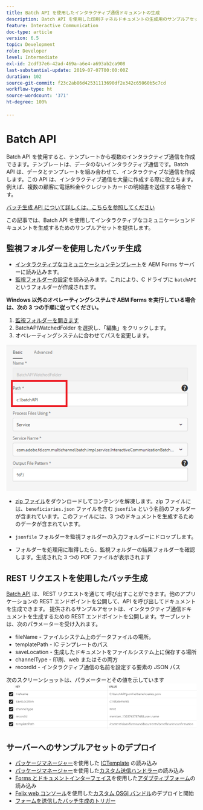 ```yaml
---
title: Batch API を使用したインタラクティブ通信ドキュメントの生成
description: Batch API を使用した印刷チャネルドキュメントの生成用のサンプルアセット
feature: Interactive Communication
doc-type: article
version: 6.5
topic: Development
role: Developer
level: Intermediate
exl-id: 2cdf37e6-42ad-469a-a6e4-a693ab2ca908
last-substantial-update: 2019-07-07T00:00:00Z
duration: 102
source-git-commit: f23c2ab86d42531113690df2e342c65060b5c7cd
workflow-type: ht
source-wordcount: '371'
ht-degree: 100%

---
```


# Batch API

Batch API を使用すると、テンプレートから複数のインタラクティブ通信を作成できます。テンプレートは、データのないインタラクティブ通信です。Batch API は、データとテンプレートを組み合わせて、インタラクティブな通信を作成します。この API は、インタラクティブ通信を大量に作成する際に役立ちます。例えば、複数の顧客に電話料金やクレジットカードの明細書を送信する場合です。

[バッチ生成 API について詳しくは、こちらを参照してください](https://experienceleague.adobe.com/docs/experience-manager-65/forms/interactive-communications/generate-multiple-interactive-communication-using-batch-api.html?lang=ja)

この記事では、Batch API を使用してインタラクティブなコミュニケーションドキュメントを生成するためのサンプルアセットを提供します。

## 監視フォルダーを使用したバッチ生成

* [インタラクティブなコミュニケーションテンプレート](assets/Beneficiaries-confirmation.zip)を AEM Forms サーバーに読み込みます。
* [監視フォルダーの設定](assets/batch-generation-api.zip)を読み込みます。これにより、C ドライブに `batchAPI` というフォルダーが作成されます。

**Windows 以外のオペレーティングシステムで AEM Forms を実行している場合は、次の 3 つの手順に従ってください。**

1. [監視フォルダーを開きます](http://localhost:4502/libs/fd/core/WatchfolderUI/content/UI.html)
2. BatchAPIWatchedFolder を選択し、「編集」をクリックします。
3. オペレーティングシステムに合わせてパスを変更します。

![パス](assets/watched-folder-batch-api-basic.PNG)

* [zip ファイル](assets/jsonfile.zip)をダウンロードしてコンテンツを解凍します。zip ファイルには、`beneficiaries.json` ファイルを含む `jsonfile` という名前のフォルダーが含まれています。このファイルには、3 つのドキュメントを生成するためのデータが含まれています。

* `jsonfile` フォルダーを監視フォルダーの入力フォルダーにドロップします。
* フォルダーを処理用に取得したら、監視フォルダーの結果フォルダーを確認します。生成された 3 つの PDF ファイルが表示されます

## REST リクエストを使用したバッチ生成

[Batch API](https://helpx.adobe.com/jp/experience-manager/6-5/forms/javadocs/index.html) は、REST リクエストを通じて 呼び出すことができます。他のアプリケーションの REST エンドポイントを公開して、API を呼び出してドキュメントを生成できます。
提供されるサンプルアセットは、インタラクティブ通信ドキュメントを生成するための REST エンドポイントを公開します。サーブレットは、次のパラメーターを受け入れます。

* fileName - ファイルシステム上のデータファイルの場所。
* templatePath - IC テンプレートのパス
* saveLocation - 生成したドキュメントをファイルシステム上に保存する場所
* channelType - 印刷、web またはその両方
* recordId - インタラクティブ通信の名前を設定する要素の JSON パス

次のスクリーンショットは、パラメーターとその値を示しています
![サンプルリクエスト](assets/generate-ic-batch-servlet.PNG)

## サーバーへのサンプルアセットのデプロイ

* [パッケージマネージャー](http://localhost:4502/crx/packmgr/index.jsp)を使用した [ICTemplate](assets/ICTemplate.zip) の読み込み
* [パッケージマネージャー](http://localhost:4502/crx/packmgr/index.jsp)を使用した[カスタム送信ハンドラー](assets/BatchAPICustomSubmit.zip)の読み込み
* [Forms とドキュメントインターフェイス](http://localhost:4502/aem/forms.html/content/dam/formsanddocuments)を使用した[アダプティブフォーム](assets/BatchGenerationAPIAF.zip)の読み込み
* [Felix web コンソール](http://localhost:4502/system/console/bundles)を使用した[カスタム OSGI バンドル](assets/batchgenerationapi.batchgenerationapi.core-1.0-SNAPSHOT.jar)のデプロイと開始
* [フォームを送信したバッチ生成のトリガー](http://localhost:4502/content/dam/formsanddocuments/batchgenerationapi/jcr:content?wcmmode=disabled)
